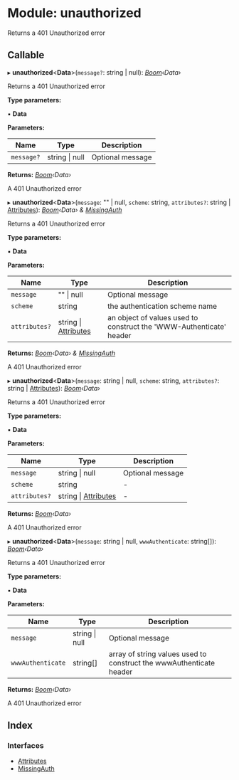 
# Module: unauthorized

Returns a 401 Unauthorized error

## Callable

▸ **unauthorized**<**Data**>(`message?`: string | null): *[Boom](../classes/boom.md)‹Data›*

Returns a 401 Unauthorized error

**Type parameters:**

▪ **Data**

**Parameters:**

Name | Type | Description |
------ | ------ | ------ |
`message?` | string &#124; null | Optional message |

**Returns:** *[Boom](../classes/boom.md)‹Data›*

A 401 Unauthorized error

▸ **unauthorized**<**Data**>(`message`: "" | null, `scheme`: string, `attributes?`: string | [Attributes](../interfaces/unauthorized.attributes.md)): *[Boom](../classes/boom.md)‹Data› & [MissingAuth](../interfaces/unauthorized.missingauth.md)*

Returns a 401 Unauthorized error

**Type parameters:**

▪ **Data**

**Parameters:**

Name | Type | Description |
------ | ------ | ------ |
`message` | "" &#124; null | Optional message |
`scheme` | string | the authentication scheme name |
`attributes?` | string &#124; [Attributes](../interfaces/unauthorized.attributes.md) | an object of values used to construct the 'WWW-Authenticate' header  |

**Returns:** *[Boom](../classes/boom.md)‹Data› & [MissingAuth](../interfaces/unauthorized.missingauth.md)*

A 401 Unauthorized error

▸ **unauthorized**<**Data**>(`message`: string | null, `scheme`: string, `attributes?`: string | [Attributes](../interfaces/unauthorized.attributes.md)): *[Boom](../classes/boom.md)‹Data›*

Returns a 401 Unauthorized error

**Type parameters:**

▪ **Data**

**Parameters:**

Name | Type | Description |
------ | ------ | ------ |
`message` | string &#124; null | Optional message |
`scheme` | string | - |
`attributes?` | string &#124; [Attributes](../interfaces/unauthorized.attributes.md) | - |

**Returns:** *[Boom](../classes/boom.md)‹Data›*

A 401 Unauthorized error

▸ **unauthorized**<**Data**>(`message`: string | null, `wwwAuthenticate`: string[]): *[Boom](../classes/boom.md)‹Data›*

Returns a 401 Unauthorized error

**Type parameters:**

▪ **Data**

**Parameters:**

Name | Type | Description |
------ | ------ | ------ |
`message` | string &#124; null | Optional message |
`wwwAuthenticate` | string[] | array of string values used to construct the wwwAuthenticate header  |

**Returns:** *[Boom](../classes/boom.md)‹Data›*

A 401 Unauthorized error

## Index

### Interfaces

* [Attributes](../interfaces/unauthorized.attributes.md)
* [MissingAuth](../interfaces/unauthorized.missingauth.md)
